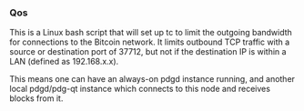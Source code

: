 ### Qos ###

This is a Linux bash script that will set up tc to limit the outgoing bandwidth for connections to the Bitcoin network. It limits outbound TCP traffic with a source or destination port of 37712, but not if the destination IP is within a LAN (defined as 192.168.x.x).

This means one can have an always-on pdgd instance running, and another local pdgd/pdg-qt instance which connects to this node and receives blocks from it.
